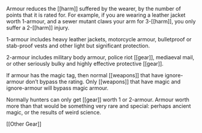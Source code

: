 
Armour reduces the [[harm]] suffered by the wearer, by the number of points that it is rated for. For example, if you are wearing a leather jacket worth 1-armour, and a sewer mutant claws your arm for 3-[[harm]], you only suffer a 2-[[harm]] injury.

1-armour includes heavy leather jackets, motorcycle armour, bulletproof or stab-proof vests and other light but significant protection.

2-armour includes military body armour, police riot [[gear]], mediaeval mail, or other seriously bulky and highly effective protective [[gear]].

If armour has the magic tag, then normal [[weapons]] that have ignore-armour don’t bypass the rating. Only [[weapons]] that have magic and ignore-armour will bypass magic armour.

Normally hunters can only get [[gear]] worth 1 or 2-armour. Armour worth more than that would be something very rare and special: perhaps ancient magic, or the results of weird science.

[[Other Gear]]

